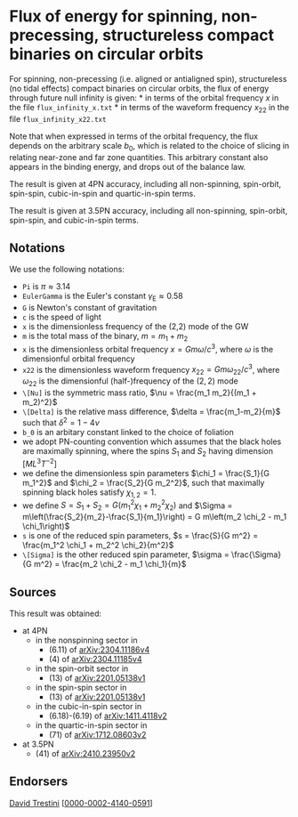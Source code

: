 # Flux of energy for spinning, non-precessing, structureless compact binaries on circular orbits

For spinning, non-precessing (i.e. aligned or antialigned spin), structureless (no tidal effects) compact binaries on circular orbits, the flux of energy through future null infinity is given:
    * in terms of the orbital frequency $x$ in the file ``flux_infinity_x.txt``
    * in terms of the waveform frequency $x_{22}$ in the file ``flux_infinity_x22.txt``

Note that when expressed in terms of the orbital frequency, the flux depends on the arbitrary scale $b_0$, which is related to the choice of slicing in relating near-zone and far zone quantities. This arbitrary constant also appears in the binding energy, and drops out of the balance law.

The result is given at 4PN accuracy, including all non-spinning, spin-orbit, spin-spin, cubic-in-spin and quartic-in-spin terms.

The result is given at 3.5PN accuracy, including all non-spinning, spin-orbit, spin-spin, and cubic-in-spin terms.

## Notations

We use the following notations:
* ``Pi`` is $\pi \approx 3.14$
* ``EulerGamma`` is the Euler's constant $\gamma_\text{E} \approx 0.58$
* ``G`` is Newton's constant of gravitation
* ``c`` is the speed of light
* ``x`` is the dimensionless frequency of the (2,2) mode of the GW
* ``m`` is the total mass of the binary, $m = m_1+m_2$
* ``x`` is the dimensionless orbital frequency $x = G m \omega /c^3$, where $\omega$ is the dimensionful orbital frequency
* ``x22`` is the dimensionless waveform frequency $x_{22} = G m \omega_{22} /c^3$, where $\omega_{22}$ is the dimensionful (half-)frequency of the $(2,2)$ mode
* ``\[Nu]`` is the symmetric mass ratio, $\nu = \frac{m_1 m_2}{(m_1 + m_2)^2}$
* ``\[Delta]`` is the relative mass difference, $\delta = \frac{m_1-m_2}{m}$ such that $\delta^2=1-4\nu$
* ``b_0`` is an arbitary constant linked to the choice of foliation
* we adopt PN-counting convention which assumes that the black holes are maximally spinning, where the spins $S_1$ and $S_2$ having dimension $[ML^3T^{-2}]$
* we define the dimensionless spin parameters $\chi_1 = \frac{S_1}{G m_1^2}$ and $\chi_2 = \frac{S_2}{G m_2^2}$, such that maximally spinning black holes satisfy $\chi_{1,2} = 1$.
* we define $S = S_1 + S_2 = G (m_1^2 \chi_1+m_2^2 \chi_2)$ and $\Sigma = m\left(\frac{S_2}{m_2}-\frac{S_1}{m_1}\right) = G m\left(m_2 \chi_2 - m_1 \chi_1\right)$
* ``s`` is one of the reduced spin parameters, $s = \frac{S}{G m^2} = \frac{m_1^2 \chi_1 + m_2^2 \chi_2}{m^2}$
* ``\[Sigma]`` is the other reduced spin parameter, $\sigma = \frac{\Sigma}{G m^2} = \frac{m_2 \chi_2 - m_1 \chi_1}{m}$

## Sources

This result was obtained:
* at 4PN
    * in the nonspinning sector in
        * (6.11) of [arXiv:2304.11186v4](https://arxiv.org/abs/2304.11186v4)
        * (4) of [arXiv:2304.11185v4](https://arxiv.org/abs/2304.11185v4)
    * in the spin-orbit sector in
        * (13) of [arXiv:2201.05138v1](https://arxiv.org/abs/2201.05138v1)
    * in the spin-spin sector in
        * (13) of [arXiv:2201.05138v1](https://arxiv.org/abs/2201.05138v1)
    * in the cubic-in-spin sector in
        * (6.18)-(6.19) of [arXiv:1411.4118v2](https://arxiv.org/abs/1411.4118v2)
    * in the quartic-in-spin sector in
        * (71) of [arXiv:1712.08603v2](https://arxiv.org/abs/1712.08603v2)
* at 3.5PN
    * (41) of [arXiv:2410.23950v2](https://arxiv.org/abs/arXiv:2410.23950v2)

## Endorsers

[David Trestini](https://github.com/davidtrestini) [[0000-0002-4140-0591](https://orcid.org/0000-0002-4140-0591)]

